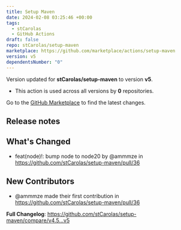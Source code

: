 ```yaml
---
title: Setup Maven
date: 2024-02-08 03:25:46 +00:00
tags:
  - stCarolas
  - GitHub Actions
draft: false
repo: stCarolas/setup-maven
marketplace: https://github.com/marketplace/actions/setup-maven
version: v5
dependentsNumber: "0"
---
```



Version updated for **stCarolas/setup-maven** to version **v5**.
- This action is used across all versions by **0** repositories.

Go to the [GitHub Marketplace](https://github.com/marketplace/actions/setup-maven) to find the latest changes.

## Release notes

## What's Changed
* feat(node)!: bump node to node20 by @ammmze in https://github.com/stCarolas/setup-maven/pull/36

## New Contributors
* @ammmze made their first contribution in https://github.com/stCarolas/setup-maven/pull/36

**Full Changelog**: https://github.com/stCarolas/setup-maven/compare/v4.5...v5

